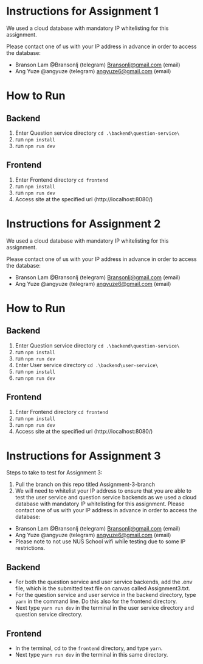 # Instructions for Assignment 1
We used a cloud database with mandatory IP whitelisting for this assignment.

Please contact one of us with your IP address in advance in order to access the database:
* Branson Lam @Bransonlj (telegram) Bransonlj@gmail.com (email)
* Ang Yuze @angyuze (telegram) angyuze6@gmail.com (email)

# How to Run
## Backend
1. Enter Question service directory `cd .\backend\question-service\`
2. run `npm install`
3. run `npm run dev`

## Frontend
1. Enter Frontend directory `cd frontend`
2. run `npm install`
3. run `npm run dev`
4. Access site at the specified url (http://localhost:8080/)


# Instructions for Assignment 2
We used a cloud database with mandatory IP whitelisting for this assignment.

Please contact one of us with your IP address in advance in order to access the database:
* Branson Lam @Bransonlj (telegram) Bransonlj@gmail.com (email)
* Ang Yuze @angyuze (telegram) angyuze6@gmail.com (email)

# How to Run
## Backend
1. Enter Question service directory `cd .\backend\question-service\`
2. run `npm install`
3. run `npm run dev`
4. Enter User service directory `cd .\backend\user-service\`
5. run `npm install`
6. run `npm run dev`

## Frontend
1. Enter Frontend directory `cd frontend`
2. run `npm install`
3. run `npm run dev`
4. Access site at the specified url (http://localhost:8080/)


# Instructions for Assignment 3

Steps to take to test for Assignment 3:
1. Pull the branch on this repo titled Assignment-3-branch
2. We will need to whitelist your IP address to ensure that you are able to test the user service and question service backends as we used a cloud database with mandatory IP whitelisting for this assignment. Please contact one of us with your IP address in advance in order to access the database:
  - Branson Lam @Bransonlj (telegram) Bransonlj@gmail.com (email)
  - Ang Yuze @angyuze (telegram) angyuze6@gmail.com (email)
  - Please note to not use NUS School wifi while testing due to some IP restrictions.

## Backend
- For both the question service and user service backends, add the .env file, which is the submitted text file on canvas called Assignment3.txt.
- For the question service and user service in the backend directory, type `yarn` in the command line. Do this also for the frontend directory.
- Next type `yarn run dev` in the terminal in the user service directory and question service directory. 

## Frontend
- In the terminal, cd to the `frontend` directory, and type `yarn`.
- Next type `yarn run dev` in the terminal in this same directory.
